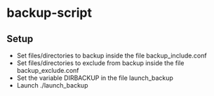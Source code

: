 # backup-script

## Setup
* Set files/directories to backup inside the file backup_include.conf
* Set files/directories to exclude from backup inside the file backup_exclude.conf
* Set the variable DIRBACKUP in the file launch_backup
* Launch ./launch_backup
